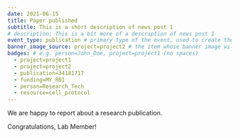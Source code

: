 ```yaml
---
date: 2021-06-15
title: Paper published
subtitle: This is a short description of news post 1
# description: This is a bit more of a description of news post 1
event_type: publication # primary type of the event, used to create the small, colored post callout
banner_image_source: project=project2 # the item whose banner image will be adopted by this event
badges: # e.g. person=John_Doe, project=project1 (no spaces)
  - project=project1
  - project=project2
  - publication=34181717
  - funding=MY_R01
  - person=Research_Tech
  - resource=cell_protocol
---
```


We are happy to report about a research publication.

Congratulations, Lab Member!
